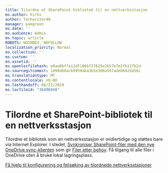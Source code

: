 ```yaml
---
title: Tilordne et SharePoint-bibliotek til en nettverksstasjon
ms.author: kirks
author: Techwriter40
manager: pamgreen
ms.date: ''
ms.audience: Admin
ms.topic: article
ROBOTS: NOINDEX, NOFOLLOW
localization_priority: Normal
ms.collection: ''
ms.custom: ''
ms.assetid: ''
ms.openlocfilehash: e0ae8bffe12df1066f27625e2b57e7e2fb11fb2d
ms.sourcegitcommit: 1d98db8acb9959aba3b5e308a567ade6b62da56c
ms.translationtype: MT
ms.contentlocale: nb-NO
ms.lasthandoff: 08/22/2019
ms.locfileid: "36496948"
---
```

# <a name="map-a-sharepoint-library-to-a-network-drive"></a>Tilordne et SharePoint-bibliotek til en nettverksstasjon

Tilordne et bibliotek som en nettverksstasjon er midlertidige og støttes bare via Internet Explorer. I stedet, [Synkroniser SharePoint-filer med den nye OneDrive sync-klienten](https://support.office.com/article/6de9ede8-5b6e-4503-80b2-6190f3354a88.aspx) som gir [Filer etter behov](https://support.office.com/article/0e6860d3-d9f3-4971-b321-7092438fb38e.aspx). Få tilgang til alle filer i OneDrive uten å bruke lokal lagringsplass.
  
[Få hjelp til konfigurering og feilsøking av tilordnede nettverksstasjoner](https://go.microsoft.com/fwlink/?linkid=872946)
  

